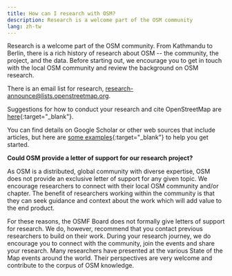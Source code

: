 ```yaml
---
title: How can I research with OSM?
description: Research is a welcome part of the OSM community
lang: zh-tw
---
```


Research is a welcome part of the OSM community. From Kathmandu to Berlin, there is a rich history of research about OSM -- the community, the project, and the data. Before starting out, we encourage you to get in touch with the local OSM community and review the background on OSM research.

There is an email list for research, <a href="mailto:research-announce@lists.openstreetmap.org">research-announce@lists.openstreetmap.org</a>.

Suggestions for how to conduct your research and cite OpenStreetMap are [here](https://wiki.openstreetmap.org/wiki/Researcher_Information){:target="_blank"}.

You can find details on Google Scholar or other web sources that include articles, but here are [some examples](https://wiki.openstreetmap.org/wiki/Research){:target="_blank"} to help you get started.

**Could OSM provide a letter of support for our research project?**

As OSM is a distributed, global community with diverse expertise, OSM does not provide an exclusive letter of support for any given topic. We encourage researchers to connect with their local OSM community and/or chapter. The benefit of researchers working within the community is that they can seek guidance and context about the work which will add value to the end product.

For these reasons, the OSMF Board does not formally give letters of support for research. We do, however, recommend that you contact previous researchers to build on their work. During your research journey, we do encourage you to connect with the community, join the events and share your research. Many researchers have presented at the various State of the Map events around the world. Their perspectives are very welcome and contribute to the corpus of OSM knowledge.
